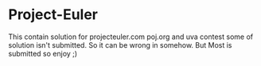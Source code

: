 # Project-Euler
This contain solution for projecteuler.com poj.org and uva contest
some of solution isn't submitted. So it can be wrong in somehow. 
But Most is submitted so enjoy ;)
